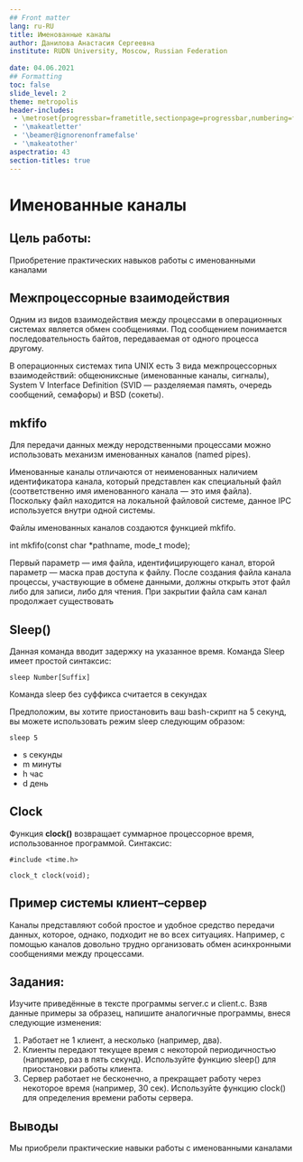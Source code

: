 ```yaml
---
## Front matter
lang: ru-RU
title: Именованные каналы
author: Данилова Анастасия Сергеевна
institute: RUDN University, Moscow, Russian Federation
	
date: 04.06.2021
## Formatting
toc: false
slide_level: 2
theme: metropolis
header-includes: 
 - \metroset{progressbar=frametitle,sectionpage=progressbar,numbering=fraction}
 - '\makeatletter'
 - '\beamer@ignorenonframefalse'
 - '\makeatother'
aspectratio: 43
section-titles: true
---
```


# Именованные каналы

## Цель работы:

Приобретение практических навыков работы с именованными каналами



## Межпроцессорные взаимодействия

Одним из видов взаимодействия между процессами в операционных системах является обмен сообщениями. Под сообщением понимается последовательность байтов, передаваемая от одного процесса другому.

 В операционных системах типа UNIX есть 3 вида межпроцессорных взаимодействий: общеюниксные (именованные каналы, сигналы), System V Interface Definition (SVID — разделяемая память, очередь сообщений, семафоры) и BSD (сокеты).

## mkfifo

Для передачи данных между неродственными процессами можно использовать механизм именованных каналов (named pipes).

Именованные каналы отличаются от неименованных наличием идентификатора канала, который представлен как специальный файл (соответственно имя именованного канала — это имя файла). Поскольку файл находится на локальной файловой системе, данное IPC используется внутри одной системы.

Файлы именованных каналов создаются функцией mkfifo.

int mkfifo(const char *pathname, mode_t mode);

Первый параметр — имя файла, идентифицирующего канал, второй параметр — маска прав доступа к файлу. После создания файла канала процессы, участвующие в обмене данными, должны открыть этот файл либо для записи, либо для чтения. При закрытии файла сам канал продолжает существовать

## Sleep()

Данная команда вводит задержку на указанное время. 
Команда Sleep имеет простой синтаксис:

```
sleep Number[Suffix]
```

Команда sleep без суффикса считается в секундах

Предположим, вы хотите приостановить ваш bash-скрипт на 5 секунд, вы можете использовать режим sleep следующим образом:

```
sleep 5
```

- s секунды
- m минуты
- h час
- d день

## Clock

Функция **clock()** возвращает суммарное процессорное время, использованное программой. 
Синтаксис: 

```
#include <time.h>

clock_t clock(void);
```

## Пример системы клиент–сервер

Каналы представляют собой простое и удобное средство передачи данных, которое, однако, подходит не во всех ситуациях. Например, с помощью каналов довольно трудно организовать обмен асинхронными сообщениями между процессами.

## Задания:

Изучите приведённые в тексте программы server.c и client.c. Взяв данные примеры за образец, напишите аналогичные программы, внеся следующие изменения: 

1. Работает не 1 клиент, а несколько (например, два). 
2. Клиенты передают текущее время с некоторой периодичностью (например, раз в пять секунд). Используйте функцию sleep() для приостановки работы клиента. 
3. Сервер работает не бесконечно, а прекращает работу через некоторое время (например, 30 сек). Используйте функцию clock() для определения времени работы сервера. 

## Выводы

Мы приобрели практические навыки работы с именованными каналами

